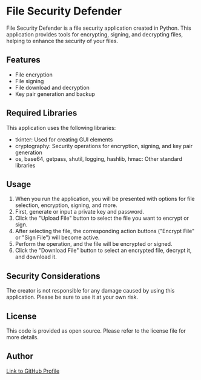 # File Security Defender

File Security Defender is a file security application created in Python. This application provides tools for encrypting, signing, and decrypting files, helping to enhance the security of your files.

## Features

- File encryption
- File signing
- File download and decryption
- Key pair generation and backup

## Required Libraries

This application uses the following libraries:

- tkinter: Used for creating GUI elements
- cryptography: Security operations for encryption, signing, and key pair generation
- os, base64, getpass, shutil, logging, hashlib, hmac: Other standard libraries

## Usage

1. When you run the application, you will be presented with options for file selection, encryption, signing, and more.
2. First, generate or input a private key and password.
3. Click the "Upload File" button to select the file you want to encrypt or sign.
4. After selecting the file, the corresponding action buttons ("Encrypt File" or "Sign File") will become active.
5. Perform the operation, and the file will be encrypted or signed.
6. Click the "Download File" button to select an encrypted file, decrypt it, and download it.

## Security Considerations

The creator is not responsible for any damage caused by using this application. Please be sure to use it at your own risk.

## License

This code is provided as open source. Please refer to the license file for more details.

## Author

[Link to GitHub Profile](https://github.com/koko1928)
